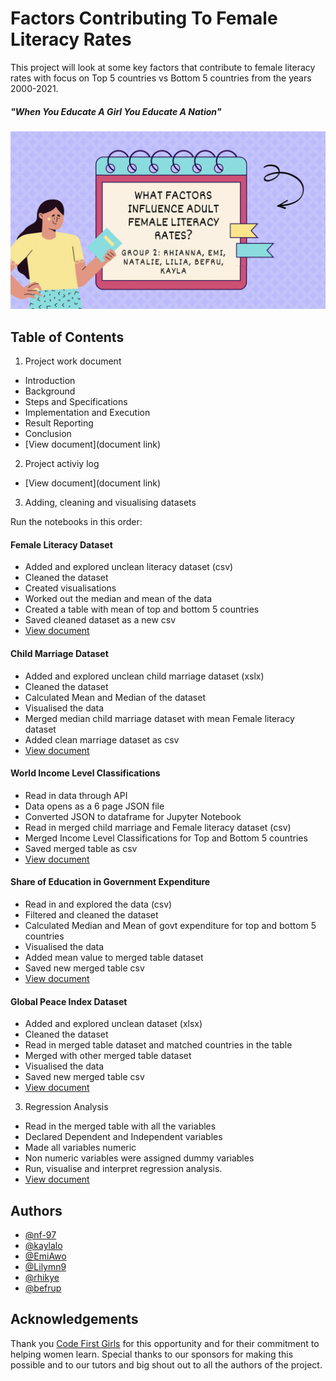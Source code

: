 
# Factors Contributing To Female Literacy Rates

This project will look at some key factors that contribute to female literacy rates with focus on Top 5 countries vs Bottom 5 countries from the years 2000-2021.




##### _"When You Educate A Girl You Educate A Nation"_


![](title-card.png)

## Table of Contents
1. Project work document
*   Introduction
*   Background
*   Steps and Specifications
*   Implementation and Execution
*   Result Reporting
*   Conclusion
*   [View document](document link)

2.  Project activiy log
*   [View document](document link)

3.  Adding, cleaning and visualising datasets <br>

Run the notebooks in this order:
####    Female Literacy Dataset
*   Added and explored unclean literacy dataset (csv)
*   Cleaned the dataset 
*   Created visualisations 
*   Worked out the median and mean of the data
*   Created a table with mean of top and bottom 5 countries
*   Saved cleaned dataset as a new csv
*   [View document](https://github.com/nf-97/literacy-project/blob/to-be-marked/jupyter-notebooks-data-files/1.adult-female-literacy-dc.ipynb)
####    Child Marriage Dataset
*   Added and explored unclean child marriage dataset (xslx)
*   Cleaned the dataset 
*   Calculated Mean and Median of the dataset
*   Visualised the data
*   Merged median child marriage dataset with mean Female literacy dataset
*   Added clean marriage dataset as csv
*   [View document](https://github.com/nf-97/literacy-project/blob/to-be-marked/jupyter-notebooks-data-files/2.child-marriage-dc.ipynb)

####    World Income Level Classifications
*   Read in data through API 
*   Data opens as a 6 page JSON file 
*   Converted JSON to dataframe for Jupyter Notebook
*   Read in merged child marriage and Female literacy dataset (csv)
*   Merged Income Level Classifications for Top and Bottom 5 countries
*   Saved merged table as csv
*    [View document](https://github.com/nf-97/literacy-project/blob/to-be-marked/jupyter-notebooks-data-files/3.income-level-api-dc%20.ipynb)

####    Share of Education in Government Expenditure
*   Read in and explored the data (csv)
*   Filtered and cleaned the dataset
*   Calculated Median and Mean of govt expenditure for top and bottom 5 countries
*   Visualised the data
*   Added mean value to merged table dataset
*   Saved new merged table csv
*    [View document](https://github.com/nf-97/literacy-project/blob/to-be-marked/jupyter-notebooks-data-files/4.share-of-education-in-govtexp-dc.ipynb)


####   Global Peace Index Dataset
*   Added and explored unclean dataset (xlsx)
*   Cleaned the dataset
*   Read in merged table dataset and matched countries in the table
*   Merged with other merged table dataset
*   Visualised the data
*   Saved new merged table csv
*    [View document](https://github.com/nf-97/literacy-project/blob/to-be-marked/jupyter-notebooks-data-files/5.GPI-dc.ipynb) 

3.  Regression Analysis
*   Read in the merged table with all the variables
*   Declared Dependent and Independent variables
*   Made all variables numeric
*   Non numeric variables were assigned dummy variables
*   Run, visualise and interpret regression analysis.
*   [View document](https://github.com/nf-97/literacy-project/blob/to-be-marked/jupyter-notebooks-data-files/7.regression-results.ipynb)




         
## Authors

- [@nf-97](https://github.com/nf-97)
- [@kaylalo](https://github.com/Kaylalo)
- [@EmiAwo](https://github.com/EmiAwo)
- [@Lilymn9](https://github.com/Lilymn9)
- [@rhikye](https://github.com/rhikye)
- [@befrup](https://github.com/befrup)

## Acknowledgements

 Thank you [Code First Girls](https://codefirstgirls.com/) for this opportunity and for their commitment to helping women learn. Special thanks to our sponsors for making this possible and to our tutors and big shout out to all the authors of the project.
